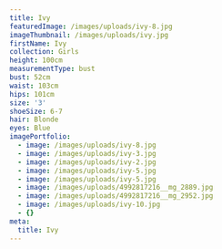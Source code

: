 ```yaml
---
title: Ivy
featuredImage: /images/uploads/ivy-8.jpg
imageThumbnail: /images/uploads/ivy.jpg
firstName: Ivy
collection: Girls
height: 100cm
measurementType: bust
bust: 52cm
waist: 103cm
hips: 101cm
size: '3'
shoeSize: 6-7
hair: Blonde
eyes: Blue
imagePortfolio:
  - image: /images/uploads/ivy-8.jpg
  - image: /images/uploads/ivy-3.jpg
  - image: /images/uploads/ivy-2.jpg
  - image: /images/uploads/ivy-5.jpg
  - image: /images/uploads/ivy-5.jpg
  - image: /images/uploads/4992817216__mg_2889.jpg
  - image: /images/uploads/4992817216__mg_2952.jpg
  - image: /images/uploads/ivy-10.jpg
  - {}
meta:
  title: Ivy
---
```


